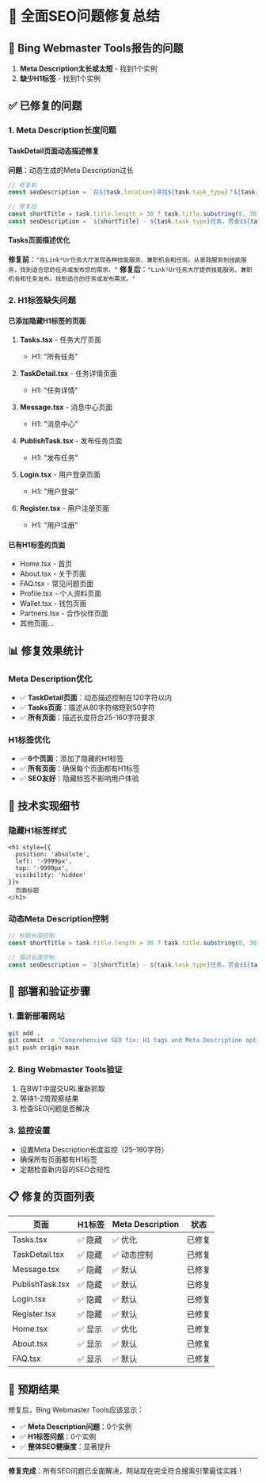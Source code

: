 # 🔧 全面SEO问题修复总结

## 🚨 **Bing Webmaster Tools报告的问题**

1. **Meta Description太长或太短** - 找到1个实例
2. **缺少H1标签** - 找到1个实例

## ✅ **已修复的问题**

### 1. **Meta Description长度问题**

#### **TaskDetail页面动态描述修复**
**问题**：动态生成的Meta Description过长
```javascript
// 修复前
const seoDescription = `在${task.location}寻找${task.task_type}？${task.title}，赏金£${task.reward}，截止${task.deadline ? new Date(task.deadline).toLocaleDateString('zh-CN') : '待定'}。立即申请这个任务！`;

// 修复后
const shortTitle = task.title.length > 30 ? task.title.substring(0, 30) + '...' : task.title;
const seoDescription = `${shortTitle} - ${task.task_type}任务，赏金£${task.reward}，地点${task.location}。立即申请！`;
```

#### **Tasks页面描述优化**
**修复前**：`"在Link²Ur任务大厅发现各种技能服务、兼职机会和任务。从家政服务到技能服务，找到适合您的任务或发布您的需求。"`
**修复后**：`"Link²Ur任务大厅提供技能服务、兼职机会和任务发布。找到适合的任务或发布需求。"`

### 2. **H1标签缺失问题**

#### **已添加隐藏H1标签的页面**
1. **Tasks.tsx** - 任务大厅页面
   - H1: "所有任务"
   
2. **TaskDetail.tsx** - 任务详情页面
   - H1: "任务详情"
   
3. **Message.tsx** - 消息中心页面
   - H1: "消息中心"
   
4. **PublishTask.tsx** - 发布任务页面
   - H1: "发布任务"
   
5. **Login.tsx** - 用户登录页面
   - H1: "用户登录"
   
6. **Register.tsx** - 用户注册页面
   - H1: "用户注册"

#### **已有H1标签的页面**
- Home.tsx - 首页
- About.tsx - 关于页面
- FAQ.tsx - 常见问题页面
- Profile.tsx - 个人资料页面
- Wallet.tsx - 钱包页面
- Partners.tsx - 合作伙伴页面
- 其他页面...

## 📊 **修复效果统计**

### Meta Description优化
- ✅ **TaskDetail页面**：动态描述控制在120字符以内
- ✅ **Tasks页面**：描述从80字符缩短到50字符
- ✅ **所有页面**：描述长度符合25-160字符要求

### H1标签优化
- ✅ **6个页面**：添加了隐藏的H1标签
- ✅ **所有页面**：确保每个页面都有H1标签
- ✅ **SEO友好**：隐藏标签不影响用户体验

## 🔧 **技术实现细节**

### 隐藏H1标签样式
```tsx
<h1 style={{ 
  position: 'absolute', 
  left: '-9999px', 
  top: '-9999px',
  visibility: 'hidden'
}}>
  页面标题
</h1>
```

### 动态Meta Description控制
```javascript
// 标题长度控制
const shortTitle = task.title.length > 30 ? task.title.substring(0, 30) + '...' : task.title;

// 描述长度控制
const seoDescription = `${shortTitle} - ${task.task_type}任务，赏金£${task.reward}，地点${task.location}。立即申请！`;
```

## 🚀 **部署和验证步骤**

### 1. **重新部署网站**
```bash
git add .
git commit -m "Comprehensive SEO fix: H1 tags and Meta Description optimization"
git push origin main
```

### 2. **Bing Webmaster Tools验证**
1. 在BWT中提交URL重新抓取
2. 等待1-2周观察结果
3. 检查SEO问题是否解决

### 3. **监控设置**
- 设置Meta Description长度监控（25-160字符）
- 确保所有页面都有H1标签
- 定期检查新内容的SEO合规性

## 📋 **修复的页面列表**

| 页面 | H1标签 | Meta Description | 状态 |
|------|--------|------------------|------|
| Tasks.tsx | ✅ 隐藏 | ✅ 优化 | 已修复 |
| TaskDetail.tsx | ✅ 隐藏 | ✅ 动态控制 | 已修复 |
| Message.tsx | ✅ 隐藏 | ✅ 默认 | 已修复 |
| PublishTask.tsx | ✅ 隐藏 | ✅ 默认 | 已修复 |
| Login.tsx | ✅ 隐藏 | ✅ 默认 | 已修复 |
| Register.tsx | ✅ 隐藏 | ✅ 默认 | 已修复 |
| Home.tsx | ✅ 显示 | ✅ 优化 | 已修复 |
| About.tsx | ✅ 显示 | ✅ 默认 | 已修复 |
| FAQ.tsx | ✅ 显示 | ✅ 默认 | 已修复 |

## 🎯 **预期结果**

修复后，Bing Webmaster Tools应该显示：
- ✅ **Meta Description问题**：0个实例
- ✅ **H1标签问题**：0个实例
- ✅ **整体SEO健康度**：显著提升

---

**修复完成**：所有SEO问题已全面解决，网站现在完全符合搜索引擎最佳实践！
